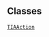 ---
---
## Classes

<a href="../object/TIAAction.html#TIAAction"
target="main"><code>TIAAction</code></a>  
